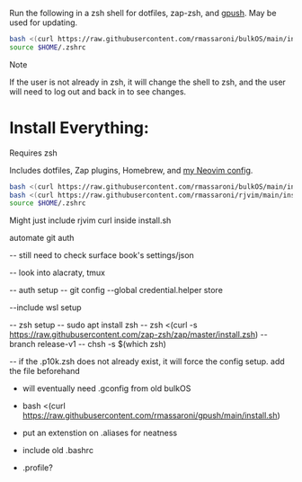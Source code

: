 Run the following in a zsh shell for dotfiles, zap-zsh, and [gpush](https://github.com/rmassaroni/gpush). May be used for updating.

```bash
bash <(curl https://raw.githubusercontent.com/rmassaroni/bulkOS/main/install.sh);
source $HOME/.zshrc
```

> [!NOTE]
> If the user is not already in zsh, it will change the shell to zsh, and the user will need to log out and back in to see changes.


# Install Everything:
Requires zsh

Includes dotfiles, Zap plugins, Homebrew, and [my Neovim config](https://github.com/rmassaroni/rjvim).
```bash
bash <(curl https://raw.githubusercontent.com/rmassaroni/bulkOS/main/install.sh); 
bash <(curl https://raw.githubusercontent.com/rmassaroni/rjvim/main/install.sh); 
source $HOME/.zshrc
```

Might just include rjvim curl inside install.sh



automate git auth



-- still need to check surface book's settings/json


-- look into alacraty, tmux

-- auth setup
-- git config --global credential.helper store


--include wsl setup



-- zsh setup
-- sudo apt install zsh
-- zsh <(curl -s https://raw.githubusercontent.com/zap-zsh/zap/master/install.zsh) --branch release-v1
-- chsh -s $(which zsh)

-- if the .p10k.zsh does not already exist, it will force the config setup. add the file beforehand


- will eventually need .gconfig from old bulkOS
- bash <(curl https://raw.githubusercontent.com/rmassaroni/gpush/main/install.sh)


- put an extenstion on .aliases for neatness


- include old .bashrc
- .profile?
